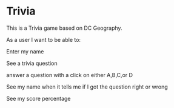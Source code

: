# Trivia


This is a Trivia game based on DC Geography.

As a user I want to be able to:

Enter my name

See a trivia question

answer a question with a click on either A,B,C,or D

See my name when it tells me if I got the question right or wrong

See my score percentage